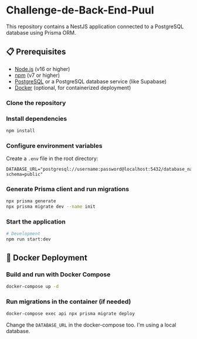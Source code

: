 # Challenge-de-Back-End-Puul

This repository contains a NestJS application connected to a PostgreSQL database using Prisma ORM.

## 📋 Prerequisites

- [Node.js](https://nodejs.org/) (v16 or higher)
- [npm](https://www.npmjs.com/) (v7 or higher)
- [PostgreSQL](https://www.postgresql.org/) or a PostgreSQL database service (like Supabase)
- [Docker](https://www.docker.com/) (optional, for containerized deployment)

### Clone the repository


### Install dependencies

```bash
npm install
```

### Configure environment variables

Create a `.env` file in the root directory:

```
DATABASE_URL="postgresql://username:password@localhost:5432/database_name?schema=public"
```


### Generate Prisma client and run migrations

```bash
npx prisma generate
npx prisma migrate dev --name init
```

### Start the application

```bash
# Development
npm run start:dev

```

## 🐳 Docker Deployment

### Build and run with Docker Compose

```bash
docker-compose up -d
```

### Run migrations in the container (if needed)

```bash
docker-compose exec api npx prisma migrate deploy
```

Change the `DATABASE_URL` in the docker-compose too. I'm using a local database.


